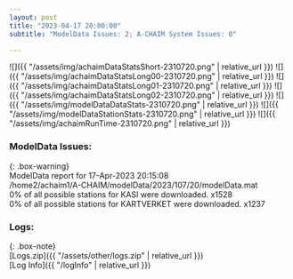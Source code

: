 ```yaml
---
layout: post
title: "2023-04-17 20:00:00"
subtitle: "ModelData Issues: 2; A-CHAIM System Issues: 0"

---
```


![]({{ "/assets/img/achaimDataStatsShort-2310720.png" | relative_url }})
![]({{ "/assets/img/achaimDataStatsLong00-2310720.png" | relative_url }})
![]({{ "/assets/img/achaimDataStatsLong01-2310720.png" | relative_url }})
![]({{ "/assets/img/achaimDataStatsLong02-2310720.png" | relative_url }})
![]({{ "/assets/img/modelDataDataStats-2310720.png" | relative_url }})
![]({{ "/assets/img/modelDataStationStats-2310720.png" | relative_url }})
![]({{ "/assets/img/achaimRunTime-2310720.png" | relative_url }})


### ModelData Issues:  
  
{: .box-warning}  
 ModelData report for 17-Apr-2023 20:15:08   
 /home2/achaim1/A-CHAIM/modelData/2023/107/20/modelData.mat   
 0% of all possible stations for KASI were downloaded. x1528   
 0% of all possible stations for KARTVERKET were downloaded. x1237   
  


### Logs:  
  
{: .box-note}  
[Logs.zip]({{ "/assets/other/logs.zip" | relative_url }})  
[Log Info]({{ "/logInfo" | relative_url }})  
